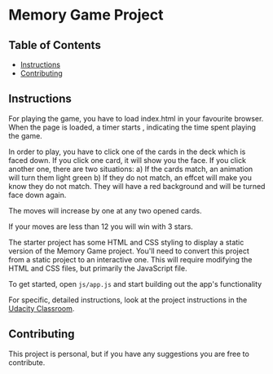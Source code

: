 # Memory Game Project

## Table of Contents

* [Instructions](#instructions)
* [Contributing](#contributing)

## Instructions

For playing the game, you have to load index.html in your favourite browser.
When the page is loaded, a timer starts , indicating the time spent playing the game.

In order to play, you have to click one of the cards in the deck which is faced down. If you click one card, it will show you the face. 
If you click another one, there are two situations: 
a) If the cards match, an animation will turn them light green
b) If they do not match, an effcet will make you know they do not match. They will have a red background and will be turned face down again.

The moves will increase by one at any two opened cards.

If your moves are less than 12 you will win with 3 stars.

The starter project has some HTML and CSS styling to display a static version of the Memory Game project. You'll need to convert this project from a static project to an interactive one. This will require modifying the HTML and CSS files, but primarily the JavaScript file.

To get started, open `js/app.js` and start building out the app's functionality

For specific, detailed instructions, look at the project instructions in the [Udacity Classroom](https://classroom.udacity.com/me).

## Contributing

This project is personal, but if you have any suggestions you are free to contribute.